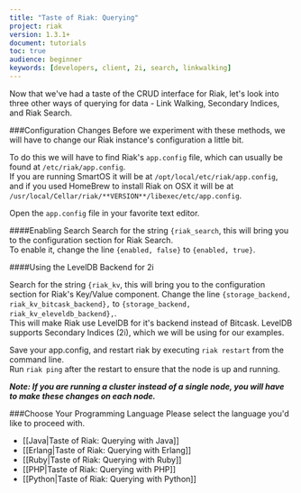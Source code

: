 ```yaml
---
title: "Taste of Riak: Querying"
project: riak
version: 1.3.1+
document: tutorials
toc: true
audience: beginner
keywords: [developers, client, 2i, search, linkwalking]
---
```


Now that we've had a taste of the CRUD interface for Riak, let's look into three other ways of querying for data - Link Walking, Secondary Indices, and Riak Search.  

###Configuration Changes
Before we experiment with these methods, we will have to change our Riak instance's configuration a little bit.  

To do this we will have to find Riak's `app.config` file, which can usually be found at `/etc/riak/app.config`.  
If you are running SmartOS it will be at `/opt/local/etc/riak/app.config`, and if you used HomeBrew to install Riak on OSX it will be at `/usr/local/Cellar/riak/**VERSION**/libexec/etc/app.config`.  

Open the `app.config` file in your favorite text editor.


####Enabling Search
Search for the string `{riak_search`, this will bring you to the configuration section for Riak Search.  
To enable it, change the line `{enabled, false}` to `{enabled, true}`.
  

####Using the LevelDB Backend for 2i

Search for the string `{riak_kv`, this will bring you to the configuration section for Riak's Key/Value component.
Change the line `{storage_backend, riak_kv_bitcask_backend},` to `{storage_backend, riak_kv_eleveldb_backend},`.  
This will make Riak use LevelDB for it's backend instead of Bitcask.  LevelDB supports Secondary Indices (2i), which we will be using for our examples.


Save your app.config, and restart riak by executing `riak restart` from the command line.  
Run `riak ping` after the restart to ensure that the node is up and running.

_**Note: If you are running a cluster instead of a single node, you will have to make these changes on each node.**_

###Choose Your Programming Language
Please select the language you'd like to proceed with.

<ul class="planguages">
<li data-lang="java">[[Java|Taste of Riak: Querying with Java]]</li>
<li data-lang="erlang">[[Erlang|Taste of Riak: Querying with Erlang]]</li>
<li data-lang="ruby">[[Ruby|Taste of Riak: Querying with Ruby]]</li>
<li data-lang="php">[[PHP|Taste of Riak: Querying with PHP]]</li>
<li data-lang="python">[[Python|Taste of Riak: Querying with Python]]</li>
</ul>

